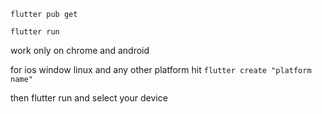 `flutter pub get`

`flutter run`

work only on chrome and android

for ios window linux and any other platform hit  `flutter create "platform name"`

then flutter run and select your device 
